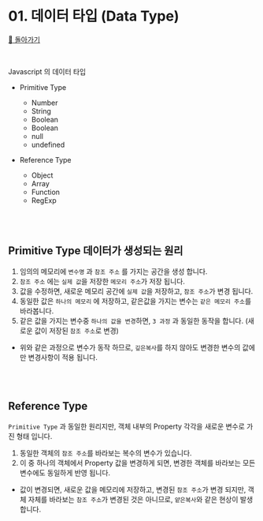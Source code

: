 # 01. 데이터 타입 (Data Type)

[🐫 돌아가기](https://github.com/Chocobe/-Study-FrontEnd-2021/tree/master/01-Javascript%20%ED%95%B5%EC%8B%AC%20%EA%B0%9C%EB%85%90%20%EC%95%8C%EC%95%84%EB%B3%B4%EA%B8%B0%20(2021.04.11%20%EC%8B%9C%EC%9E%91))

<br/>

Javascript 의 데이터 타입
  * Primitive Type
    * Number
    * String
    * Boolean
    * Boolean
    * null
    * undefined

  * Reference Type
    * Object
    * Array
    * Function
    * RegExp


<br/><br/>


## Primitive Type 데이터가 생성되는 원리

1. 임의의 메모리에 ``변수명`` 과 ``참조 주소`` 를 가지는 공간을 생성 합니다.
2. ``참조 주소`` 에는 ``실제 값``을 저장한 ``메모리 주소``가 저장 됩니다.
3. 값을 수정하면, 새로운 메모리 공간에 ``실제 값``을 저장하고, ``참조 주소``가 변경 됩니다.
4. 동일한 값은 ``하나의 메모리`` 에 저장하고, 같은값을 가지는 변수는 ``같은 메모리 주소``를 바라봅니다.
5. 같은 값을 가지는 변수중 ``하나의 값을 변경``하면, ``3 과정`` 과 동일한 동작을 합니다. (새로운 값이 저장된 ``참조 주소``로 변경)

* 위와 같은 과정으로 변수가 동작 하므로, ``깊은복사``를 하지 않아도 변경한 변수의 값에만 변경사항이 적용 됩니다.


<br/><br/>


## Reference Type

``Primitive Type`` 과 동일한 원리지만, 객체 내부의 Property 각각을 새로운 변수로 가진 형태 입니다.

1. 동일한 객체의 ``참조 주소``를 바라보는 복수의 변수가 있습니다.
2. 이 중 하나의 객체에서 Property 값을 변경하게 되면, 변경한 객체를 바라보는 모든 변수에도 동일하게 반영 됩니다.

* 값이 변경되면, 새로운 값을 메모리에 저장하고, 변경된 ``참조 주소``가 변경 되지만, 객체 자체를 바라보는 ``참조 주소``가 변경된 것은 아니므로, ``얕은복사``와 같은 현상이 발생 합니다.